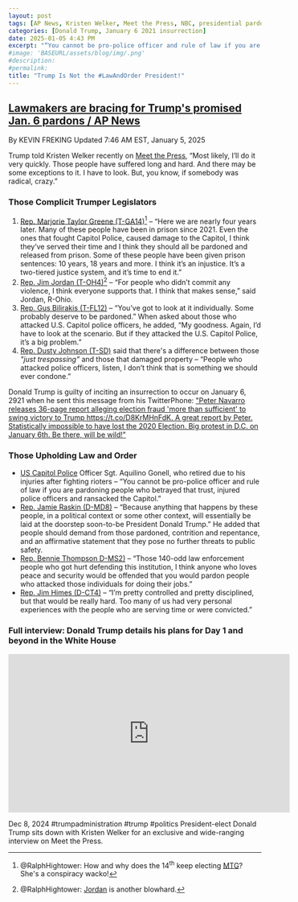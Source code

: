 ```yaml
---
layout: post
tags: [AP News, Kristen Welker, Meet the Press, NBC, presidential pardons, Marjorie Taylor Greene, Jim Jordan, Gus Bilirakis, Dusty Johnson, Aquilino Gonell, Jamie Raskin, Bennie Thompson, Jim Himes, US House, US Capitol Police, politics]
categories: [Donald Trump, January 6 2021 insurrection]
date: 2025-01-05 4:43 PM
excerpt: "“You cannot be pro-police officer and rule of law if you are pardoning people who betrayed that trust, injured police officers and ransacked the Capitol.” – ret8red US Capitol Police Officer Sgt. Aquilino Gonell"
#image: 'BASEURL/assets/blog/img/.png'
#description:
#permalink:
title: "Trump Is Not the #LawAndOrder President!"
---
```



## [Lawmakers are bracing for Trump's promised Jan. 6 pardons / AP News](https://apnews.com/article/trump-pardons-congress-capitol-riot-crimes-4443c672fc3b1492640684652647cde6)

By KEVIN FREKING
Updated 7:46 AM EST, January 5, 2025

Trump told Kristen Welker recently on [Meet the Press](https://youtu.be/b607aDHUu2I?si=INYC5x_cU_J06JVu), “Most likely, I’ll do it very quickly. Those people have suffered long and hard. And there may be some exceptions to it. I have to look. But, you know, if somebody was radical, crazy.”

### Those Complicit Trumper Legislators

1. [Rep. Marjorie Taylor Greene (T-GA14)](https://greene.house.gov/)[^21] – “Here we are nearly four years later. Many of these people have been in prison since 2021. Even the ones that fought Capitol Police, caused damage to the Capitol, I think they’ve served their time and I think they should all be pardoned and released from prison. Some of these people have been given prison sentences: 10 years, 18 years and more. I think it’s an injustice. It’s a two-tiered justice system, and it’s time to end it.”
2. [Rep. Jim Jordan (T-OH4)](https://jordan.house.gov/)[^22] – “For people who didn’t commit any violence, I think everyone supports that. I think that makes sense,” said Jordan, R-Ohio.
3. [Rep. Gus Bilirakis (T-FL12)](https://bilirakis.house.gov/) – “You’ve got to look at it individually. Some probably deserve to be pardoned.” When asked about those who attacked U.S. Capitol police officers, he added, “My goodness. Again, I’d have to look at the scenario. But if they attacked the U.S. Capitol Police, it’s a big problem.”
4. [Rep. Dusty Johnson (T-SD)](https://dustyjohnson.house.gov/) said that there's a difference between those *"just trespassing"* and those that damaged property – “People who attacked police officers, listen, I don’t think that is something we should ever condone.”

[^21]: @RalphHightower: How and why does the 14<sup>th</sup> keep electing [MTG](https://greene.house.gov/)? She's a conspiracy wacko!
[^22]: @RalphHightower: [Jordan](https://jordan.house.gov/) is another blowhard.

Donald Trump is guilty of inciting an insurrection to occur on January 6, 2921 when he sent this message from his TwitterPhone: ["Peter Navarro releases 36-page report alleging election fraud 'more than sufficient' to swing victory to Trump https://t.co/D8KrMHnFdK. A great report by Peter. Statistically impossible to have lost the 2020 Election. Big protest in D.C. on January 6th. Be there, will be wild!"](https://x.com/realDonaldTrump/status/1340185773220515840)

### Those Upholding Law and Order

- [US Capitol Police](http://www.uscp.gov/) Officer Sgt. Aquilino Gonell, who retired due to his injuries after fighting rioters – “You cannot be pro-police officer and rule of law if you are pardoning people who betrayed that trust, injured police officers and ransacked the Capitol.”
- [Rep. Jamie Raskin (D-MD8)](https://raskin.house.gov/) – “Because anything that happens by these people, in a political context or some other context, will essentially be laid at the doorstep soon-to-be President Donald Trump.” He added that people should demand from those pardoned, contrition and repentance, and an affirmative statement that they pose no further threats to public safety. 
- [Rep. Bennie Thompson D-MS2)](https://benniethompson.house.gov/) – “Those 140-odd law enforcement people who got hurt defending this institution, I think anyone who loves peace and security would be offended that you would pardon people who attacked those individuals for doing their jobs.”
- [Rep. Jim Himes (D-CT4)](https://himes.house.gov/) – “I’m pretty controlled and pretty disciplined, but that would be really hard. Too many of us had very personal experiences with the people who are serving time or were convicted.”

### Full interview: Donald Trump details his plans for Day 1 and beyond in the White House

<iframe width="560" height="315" src="https://www.youtube.com/embed/b607aDHUu2I?si=71jpuiEFXGWplZy4" title="YouTube video player" frameborder="0" allow="accelerometer; autoplay; clipboard-write; encrypted-media; gyroscope; picture-in-picture; web-share" referrerpolicy="strict-origin-when-cross-origin" allowfullscreen></iframe>

Dec 8, 2024 #trumpadministration #trump #politics
President-elect Donald Trump sits down with Kristen Welker for an exclusive and wide-ranging interview on Meet the Press.

